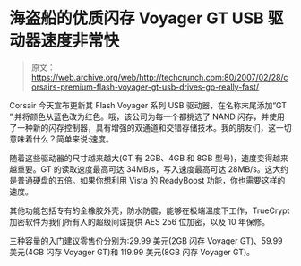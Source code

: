 # 海盗船的优质闪存 Voyager GT USB 驱动器速度非常快

> 原文：<https://web.archive.org/web/http://techcrunch.com:80/2007/02/28/corsairs-premium-flash-voyager-gt-usb-drives-go-really-fast/>

Corsair 今天宣布更新其 Flash Voyager 系列 USB 驱动器，在名称末尾添加“GT ”,并将颜色从蓝色改为红色。哦，该公司为每一个都挑选了 NAND 闪存，并使用了一种新的闪存控制器，具有增强的双通道和交错存储技术。我的朋友们，这一切意味着什么？简单来说:速度。

随着这些驱动器的尺寸越来越大(GT 有 2GB、4GB 和 8GB 型号)，速度变得越来越重要。GT 的读取速度最高可达 34MB/s，写入速度最高可达 28MB/s。这大约是普通硬盘的五倍。如果你想利用 Vista 的 ReadyBoost 功能，你也需要这样的速度。

其他功能包括专有的全橡胶外壳，防水防震，能够在极端温度下工作，TrueCrypt 加密软件为我们所有人的超级间谍提供 AES 256 位加密，以及 10 年保修。

三种容量的入门建议零售价分别为:29.99 美元(2GB 闪存 Voyager GT)、59.99 美元(4GB 闪存 Voyager GT)和 119.99 美元(8GB 闪存 Voyager GT)。
